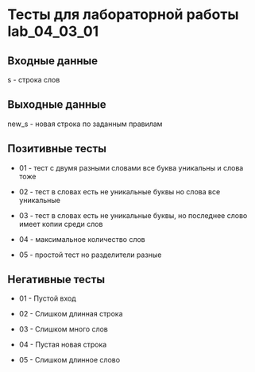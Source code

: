 # Тесты для лабораторной работы lab_04_03_01

## Входные данные

s - строка слов

## Выходные данные

new_s - новая строка по заданным правилам

## Позитивные тесты

- 01 - тест с двумя разными словами все буква уникальны и слова тоже

- 02 - тест в словах есть не уникальные буквы но слова все уникальные

- 03 - тест в словах есть не уникальные буквы, но последнее слово имеет копии среди слов

- 04 - максимальное количество слов

- 05 - простой тест но разделители разные

## Негативные тесты

- 01 - Пустой вход

- 02 - Слишком длинная строка

- 03 - Слишком много слов

- 04 - Пустая новая строка

- 05 - Слишком длинное слово
